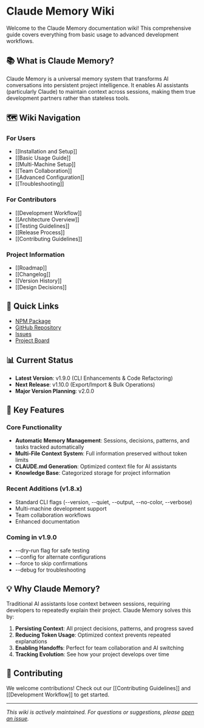 # Claude Memory Wiki

Welcome to the Claude Memory documentation wiki! This comprehensive guide covers everything from basic usage to advanced development workflows.

## 📚 What is Claude Memory?

Claude Memory is a universal memory system that transforms AI conversations into persistent project intelligence. It enables AI assistants (particularly Claude) to maintain context across sessions, making them true development partners rather than stateless tools.

## 🗺️ Wiki Navigation

### For Users
- [[Installation and Setup]]
- [[Basic Usage Guide]]
- [[Multi-Machine Setup]]
- [[Team Collaboration]]
- [[Advanced Configuration]]
- [[Troubleshooting]]

### For Contributors
- [[Development Workflow]]
- [[Architecture Overview]]
- [[Testing Guidelines]]
- [[Release Process]]
- [[Contributing Guidelines]]

### Project Information
- [[Roadmap]]
- [[Changelog]]
- [[Version History]]
- [[Design Decisions]]

## 🚀 Quick Links

- [NPM Package](https://www.npmjs.com/package/claude-memory)
- [GitHub Repository](https://github.com/robwhite4/claude-memory)
- [Issues](https://github.com/robwhite4/claude-memory/issues)
- [Project Board](https://github.com/users/robwhite4/projects/1)

## 📊 Current Status

- **Latest Version**: v1.9.0 (CLI Enhancements & Code Refactoring)
- **Next Release**: v1.10.0 (Export/Import & Bulk Operations)
- **Major Version Planning**: v2.0.0

## 🎯 Key Features

### Core Functionality
- **Automatic Memory Management**: Sessions, decisions, patterns, and tasks tracked automatically
- **Multi-File Context System**: Full information preserved without token limits
- **CLAUDE.md Generation**: Optimized context file for AI assistants
- **Knowledge Base**: Categorized storage for project information

### Recent Additions (v1.8.x)
- Standard CLI flags (--version, --quiet, --output, --no-color, --verbose)
- Multi-machine development support
- Team collaboration workflows
- Enhanced documentation

### Coming in v1.9.0
- --dry-run flag for safe testing
- --config for alternate configurations
- --force to skip confirmations
- --debug for troubleshooting

## 💡 Why Claude Memory?

Traditional AI assistants lose context between sessions, requiring developers to repeatedly explain their project. Claude Memory solves this by:

1. **Persisting Context**: All project decisions, patterns, and progress saved
2. **Reducing Token Usage**: Optimized context prevents repeated explanations
3. **Enabling Handoffs**: Perfect for team collaboration and AI switching
4. **Tracking Evolution**: See how your project develops over time

## 🤝 Contributing

We welcome contributions! Check out our [[Contributing Guidelines]] and [[Development Workflow]] to get started.

---

*This wiki is actively maintained. For questions or suggestions, please [open an issue](https://github.com/robwhite4/claude-memory/issues/new).*